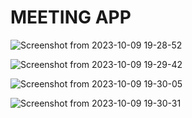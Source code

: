 # MEETING APP

![Screenshot from 2023-10-09 19-28-52](https://github.com/Diya050/meeting/assets/124448340/49208e52-b7de-4e33-b801-813001d69a7d)

![Screenshot from 2023-10-09 19-29-42](https://github.com/Diya050/meeting/assets/124448340/243c8ecb-02cb-44d2-a868-759b81d71e5a)

![Screenshot from 2023-10-09 19-30-05](https://github.com/Diya050/meeting/assets/124448340/e0df029a-e833-4713-8442-c646ee637c8a)

![Screenshot from 2023-10-09 19-30-31](https://github.com/Diya050/meeting/assets/124448340/87dbdc1e-92b1-41fa-b019-2c9d1b89f192)
